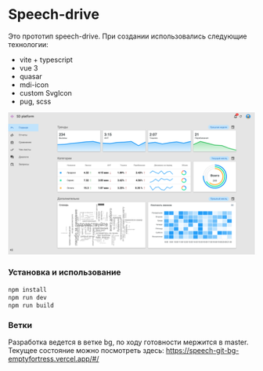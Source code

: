# Speech-drive

Это прототип speech-drive. При создании использовались следующие технологии:

- vite + typescript
- vue 3
- quasar
- mdi-icon
- custom SvgIcon
- pug, scss

![This is an image](/src/assets/img/image.png)

### Установка и использование

```
npm install
npm run dev
npm run build
```

### Ветки

Разработка ведется в ветке bg, по ходу готовности мержится в master. Текущее состояние можно посмотреть здесь: https://speech-git-bg-emptyfortress.vercel.app/#/
